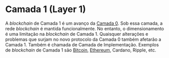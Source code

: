 # Camada 1 (Layer 1)

A _blockchain_ de Camada 1 é um avanço da [Camada 0](Camada%200.md). Sob essa camada, a rede _blockchain_ é mantida funcionalmente. No entanto, o dimensionamento é uma limitação na _blockchain_ de Camada 1. Quaisquer alterações e problemas que surjam no novo protocolo da Camada 0 também afetarão a Camada 1. Também é chamada de Camada de Implementação. Exemplos de _blockchain_ de Camada 1 são [Bitcoin](Bitcoin.md), [Ethereum](Ethereum.md), Cardano, Ripple, etc.